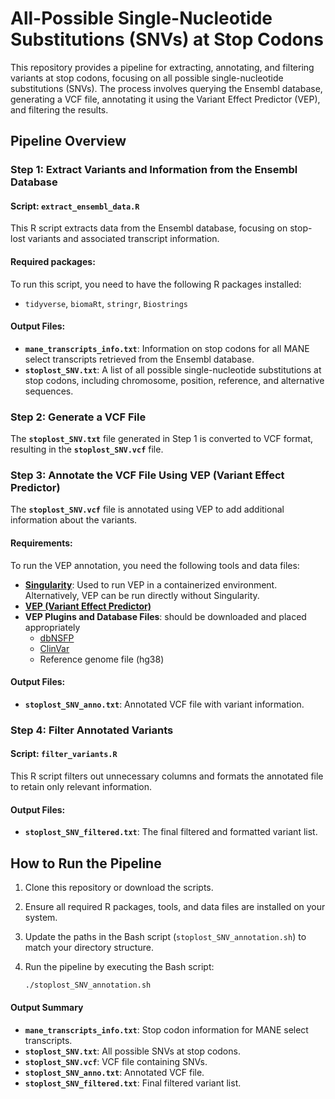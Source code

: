 # All-Possible Single-Nucleotide Substitutions (SNVs) at Stop Codons

This repository provides a pipeline for extracting, annotating, and filtering variants at stop codons, focusing on all possible single-nucleotide substitutions (SNVs). The process involves querying the Ensembl database, generating a VCF file, annotating it using the Variant Effect Predictor (VEP), and filtering the results.

## Pipeline Overview

### Step 1: Extract Variants and Information from the Ensembl Database
#### Script: `extract_ensembl_data.R`
This R script extracts data from the Ensembl database, focusing on stop-lost variants and associated transcript information.

#### Required packages:
To run this script, you need to have the following R packages installed:
- `tidyverse`, `biomaRt`, `stringr`, `Biostrings`

#### Output Files:
- **`mane_transcripts_info.txt`**: Information on stop codons for all MANE select transcripts retrieved from the Ensembl database.
- **`stoplost_SNV.txt`**: A list of all possible single-nucleotide substitutions at stop codons, including chromosome, position, reference, and alternative sequences.

### Step 2: Generate a VCF File
The **`stoplost_SNV.txt`** file generated in Step 1 is converted to VCF format, resulting in the **`stoplost_SNV.vcf`** file.

### Step 3: Annotate the VCF File Using VEP (Variant Effect Predictor)
The **`stoplost_SNV.vcf`** file is annotated using VEP to add additional information about the variants.

#### Requirements:
To run the VEP annotation, you need the following tools and data files:
- **[Singularity](https://github.com/sylabs/singularity)**: Used to run VEP in a containerized environment. Alternatively, VEP can be run directly without Singularity.
- **[VEP (Variant Effect Predictor)](https://github.com/Ensembl/ensembl-vep)**
- **VEP Plugins and Database Files**: should be downloaded and placed appropriately
  - [dbNSFP](https://sites.google.com/site/jpopgen/dbNSFP)
  - [ClinVar](https://www.ncbi.nlm.nih.gov/clinvar/)
  - Reference genome file (hg38)

#### Output Files:
- **`stoplost_SNV_anno.txt`**: Annotated VCF file with variant information.

### Step 4: Filter Annotated Variants
#### Script: `filter_variants.R`
This R script filters out unnecessary columns and formats the annotated file to retain only relevant information.

#### Output Files:
- **`stoplost_SNV_filtered.txt`**: The final filtered and formatted variant list.

## How to Run the Pipeline

1. Clone this repository or download the scripts.
2. Ensure all required R packages, tools, and data files are installed on your system.
3. Update the paths in the Bash script (`stoplost_SNV_annotation.sh`) to match your directory structure.
4. Run the pipeline by executing the Bash script:

   ```bash
   ./stoplost_SNV_annotation.sh

#### Output Summary
- **`mane_transcripts_info.txt`**: Stop codon information for MANE select transcripts.
- **`stoplost_SNV.txt`**: All possible SNVs at stop codons.
- **`stoplost_SNV.vcf`**: VCF file containing SNVs.
- **`stoplost_SNV_anno.txt`**: Annotated VCF file.
- **`stoplost_SNV_filtered.txt`**: Final filtered variant list.
